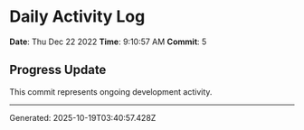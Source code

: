 # Daily Activity Log

**Date**: Thu Dec 22 2022
**Time**: 9:10:57 AM
**Commit**: 5

## Progress Update

This commit represents ongoing development activity.

---
Generated: 2025-10-19T03:40:57.428Z

